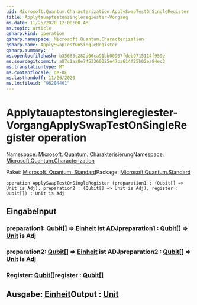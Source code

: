```yaml
---
uid: Microsoft.Quantum.Characterization.ApplySwapTestOnSingleRegister
title: Applytauaptestonsingleregiester-Vorgang
ms.date: 11/25/2020 12:00:00 AM
ms.topic: article
qsharp.kind: operation
qsharp.namespace: Microsoft.Quantum.Characterization
qsharp.name: ApplySwapTestOnSingleRegister
qsharp.summary: ''
ms.openlocfilehash: b35663c282d00ca91bb00967fdeb9715114f959e
ms.sourcegitcommit: a87c1aa8e7453360025e47ba614f25b02ea84ec3
ms.translationtype: MT
ms.contentlocale: de-DE
ms.lasthandoff: 11/26/2020
ms.locfileid: "96204401"
---
```

# <a name="applyswaptestonsingleregister-operation"></a><span data-ttu-id="b3508-102">Applytauaptestonsingleregiester-Vorgang</span><span class="sxs-lookup"><span data-stu-id="b3508-102">ApplySwapTestOnSingleRegister operation</span></span>

<span data-ttu-id="b3508-103">Namespace: [Microsoft. Quantum. Charakterisierung](xref:Microsoft.Quantum.Characterization)</span><span class="sxs-lookup"><span data-stu-id="b3508-103">Namespace: [Microsoft.Quantum.Characterization](xref:Microsoft.Quantum.Characterization)</span></span>

<span data-ttu-id="b3508-104">Paket: [Microsoft. Quantum. Standard](https://nuget.org/packages/Microsoft.Quantum.Standard)</span><span class="sxs-lookup"><span data-stu-id="b3508-104">Package: [Microsoft.Quantum.Standard](https://nuget.org/packages/Microsoft.Quantum.Standard)</span></span>




```qsharp
operation ApplySwapTestOnSingleRegister (preparation1 : (Qubit[] => Unit is Adj), preparation2 : (Qubit[] => Unit is Adj), register : Qubit[]) : Unit is Adj
```


## <a name="input"></a><span data-ttu-id="b3508-105">Eingabe</span><span class="sxs-lookup"><span data-stu-id="b3508-105">Input</span></span>

### <a name="preparation1--qubit--unit--is-adj"></a><span data-ttu-id="b3508-106">preparation1: [Qubit](xref:microsoft.quantum.lang-ref.qubit)[] => [Einheit](xref:microsoft.quantum.lang-ref.unit)  ist ADJ</span><span class="sxs-lookup"><span data-stu-id="b3508-106">preparation1 : [Qubit](xref:microsoft.quantum.lang-ref.qubit)[] => [Unit](xref:microsoft.quantum.lang-ref.unit)  is Adj</span></span>




### <a name="preparation2--qubit--unit--is-adj"></a><span data-ttu-id="b3508-107">preparation2: [Qubit](xref:microsoft.quantum.lang-ref.qubit)[] => [Einheit](xref:microsoft.quantum.lang-ref.unit)  ist ADJ</span><span class="sxs-lookup"><span data-stu-id="b3508-107">preparation2 : [Qubit](xref:microsoft.quantum.lang-ref.qubit)[] => [Unit](xref:microsoft.quantum.lang-ref.unit)  is Adj</span></span>




### <a name="register--qubit"></a><span data-ttu-id="b3508-108">Register: [Qubit](xref:microsoft.quantum.lang-ref.qubit)[]</span><span class="sxs-lookup"><span data-stu-id="b3508-108">register : [Qubit](xref:microsoft.quantum.lang-ref.qubit)[]</span></span>





## <a name="output--unit"></a><span data-ttu-id="b3508-109">Ausgabe: [Einheit](xref:microsoft.quantum.lang-ref.unit)</span><span class="sxs-lookup"><span data-stu-id="b3508-109">Output : [Unit](xref:microsoft.quantum.lang-ref.unit)</span></span>

